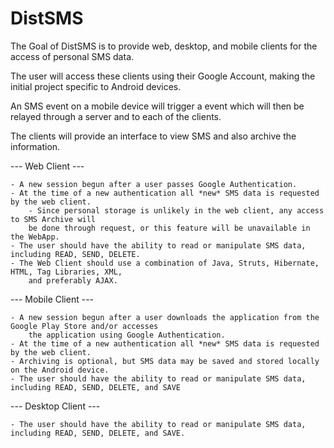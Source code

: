 DistSMS
=======

The Goal of DistSMS is to provide web, desktop, and mobile clients for the access of personal SMS data.

The user will access these clients using their Google Account, making the initial project specific to Android devices.

An SMS event on a mobile device will trigger a event which will then be relayed through a server and to each of the clients.

The clients will provide an interface to view SMS and also archive the information.

---	Web Client ---

	- A new session begun after a user passes Google Authentication.
	- At the time of a new authentication all *new* SMS data is requested by the web client.
		- Since personal storage is unlikely in the web client, any access to SMS Archive will
		be done through request, or this feature will be unavailable in the WebApp.
	- The user should have the ability to read or manipulate SMS data, including READ, SEND, DELETE.
	- The Web Client should use a combination of Java, Struts, Hibernate, HTML, Tag Libraries, XML,
		and preferably AJAX.

---	Mobile Client ---
	
	- A new session begun after a user downloads the application from the Google Play Store and/or accesses
		the application using Google Authentication.
	- At the time of a new authentication all *new* SMS data is requested by the web client.
	- Archiving is optional, but SMS data may be saved and stored locally on the Android device.
	- The user should have the ability to read or manipulate SMS data, including READ, SEND, DELETE, and SAVE

---	Desktop Client ---

	- The user should have the ability to read or manipulate SMS data, including READ, SEND, DELETE, and SAVE.
